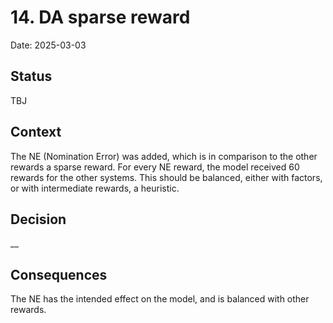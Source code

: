 # 14. DA sparse reward

Date: 2025-03-03

## Status

TBJ

## Context

The NE (Nomination Error) was added, which is in comparison to the other rewards a sparse reward. For every NE reward, the model received 60 rewards for the other systems.
This should be balanced, either with factors, or with intermediate rewards, a heuristic.

## Decision

__

## Consequences

The NE has the intended effect on the model, and is balanced with other rewards.
